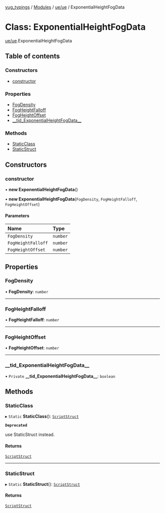[yug_typings](../README.md) / [Modules](../modules.md) / [ue/ue](../modules/ue_ue.md) / ExponentialHeightFogData

# Class: ExponentialHeightFogData

[ue/ue](../modules/ue_ue.md).ExponentialHeightFogData

## Table of contents

### Constructors

- [constructor](ue_ue.ExponentialHeightFogData.md#constructor)

### Properties

- [FogDensity](ue_ue.ExponentialHeightFogData.md#fogdensity)
- [FogHeightFalloff](ue_ue.ExponentialHeightFogData.md#fogheightfalloff)
- [FogHeightOffset](ue_ue.ExponentialHeightFogData.md#fogheightoffset)
- [\_\_tid\_ExponentialHeightFogData\_\_](ue_ue.ExponentialHeightFogData.md#__tid_exponentialheightfogdata__)

### Methods

- [StaticClass](ue_ue.ExponentialHeightFogData.md#staticclass)
- [StaticStruct](ue_ue.ExponentialHeightFogData.md#staticstruct)

## Constructors

### constructor

• **new ExponentialHeightFogData**()

• **new ExponentialHeightFogData**(`FogDensity`, `FogHeightFalloff`, `FogHeightOffset`)

#### Parameters

| Name | Type |
| :------ | :------ |
| `FogDensity` | `number` |
| `FogHeightFalloff` | `number` |
| `FogHeightOffset` | `number` |

## Properties

### FogDensity

• **FogDensity**: `number`

___

### FogHeightFalloff

• **FogHeightFalloff**: `number`

___

### FogHeightOffset

• **FogHeightOffset**: `number`

___

### \_\_tid\_ExponentialHeightFogData\_\_

• `Private` **\_\_tid\_ExponentialHeightFogData\_\_**: `boolean`

## Methods

### StaticClass

▸ `Static` **StaticClass**(): [`ScriptStruct`](ue_ue.ScriptStruct.md)

**`Deprecated`**

use StaticStruct instead.

#### Returns

[`ScriptStruct`](ue_ue.ScriptStruct.md)

___

### StaticStruct

▸ `Static` **StaticStruct**(): [`ScriptStruct`](ue_ue.ScriptStruct.md)

#### Returns

[`ScriptStruct`](ue_ue.ScriptStruct.md)
